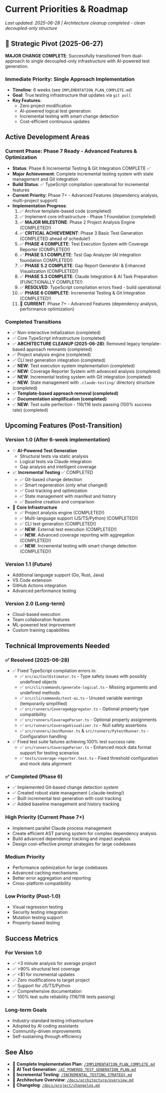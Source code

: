 # Current Priorities & Roadmap

*Last updated: 2025-06-28 | Architecture cleanup completed - clean decoupled-only structure*

## 🚨 Strategic Pivot (2025-06-27)

**MAJOR CHANGE COMPLETE**: Successfully transitioned from dual-approach to single decoupled-only infrastructure with AI-powered test generation.

### Immediate Priority: Single Approach Implementation
- **Timeline**: 6 weeks (see `IMPLEMENTATION_PLAN_COMPLETE.md`)
- **Goal**: True testing infrastructure that updates via `git pull`
- **Key Features**: 
  - Zero project modification
  - AI-powered logical test generation
  - Incremental testing with smart change detection
  - Cost-efficient continuous updates

## Active Development Areas

### Current Phase: Phase 7 Ready - Advanced Features & Optimization
- **Status**: Phase 6 Incremental Testing & Git Integration COMPLETE ✅
- **Major Achievement**: Complete incremental testing system with state management and Git integration
- **Build Status**: ✅ TypeScript compilation operational for incremental features
- **Current Priority**: Phase 7+ - Advanced Features (dependency analysis, multi-project support)
- **Implementation Progress**: 
  1. ✅ Archive template-based code (completed)
  2. ✅ Implement core infrastructure - Phase 1 Foundation (completed)
  3. ✅ **MAJOR MILESTONE**: Phase 2 Project Analysis Engine (COMPLETED!)
  4. ✅ **CRITICAL ACHIEVEMENT**: Phase 3 Basic Test Generation (COMPLETED ahead of schedule!)
  5. ✅ **PHASE 4 COMPLETE**: Test Execution System with Coverage Reporter (COMPLETED!)
  6. ✅ **PHASE 5.1 COMPLETE**: Test Gap Analyzer (AI integration foundation COMPLETED!)
  7. ✅ **PHASE 5.2 COMPLETE**: Gap Report Generator & Enhanced Visualization (COMPLETED!)
  8. ✅ **PHASE 5.3 COMPLETE**: Claude Integration & AI Task Preparation (FUNCTIONALLY COMPLETE!)
  9. ✅ **RESOLVED**: TypeScript compilation errors fixed - build operational
  10. ✅ **PHASE 6 COMPLETE**: Incremental Testing & Git Integration (COMPLETED!)
  11. 🔄 **CURRENT**: Phase 7+ - Advanced Features (dependency analysis, performance optimization)

### Completed Transitions
- ✅ Non-interactive initialization (completed)
- ✅ Core TypeScript infrastructure (completed)
- ✅ **ARCHITECTURE CLEANUP (2025-06-28)**: Removed legacy template-based approach remnants (completed)
- ✅ Project analysis engine (completed) 
- ✅ CLI test generation integration (completed)
- ✅ **NEW**: Test execution system implementation (completed)
- ✅ **NEW**: Coverage Reporter System with advanced analysis (completed)
- ✅ **NEW**: Incremental testing system with Git integration (completed)
- ✅ **NEW**: State management with `.claude-testing/` directory structure (completed)
- ✅ **Template-based approach removal (completed)**
- ✅ **Documentation simplification (completed)**
- ✅ **NEW**: Test suite perfection - 116/116 tests passing (100% success rate) (completed)

## Upcoming Features (Post-Transition)

### Version 1.0 (After 6-week implementation)
- ✨ **AI-Powered Test Generation**
  - Structural tests via static analysis
  - Logical tests via Claude integration
  - Gap analysis and intelligent coverage
- 📈 **Incremental Testing** ✅ COMPLETED
  - ✅ Git-based change detection
  - ✅ Smart regeneration (only what changed)
  - ✅ Cost tracking and optimization
  - ✅ State management with manifest and history
  - ✅ Baseline creation and comparison
- 🔧 **Core Infrastructure**
  - ✅ Project analysis engine (COMPLETED!)
  - ✅ Multi-language support (JS/TS/Python) (COMPLETED!)
  - ✅ CLI test generation (COMPLETED!)
  - ✅ **NEW**: External test execution (COMPLETED!)
  - ✅ **NEW**: Advanced coverage reporting with aggregation (COMPLETED!)
  - ✅ **NEW**: Incremental testing with smart change detection (COMPLETED!)

### Version 1.1 (Future)
- Additional language support (Go, Rust, Java)
- VS Code extension
- GitHub Actions integration
- Advanced performance testing

### Version 2.0 (Long-term)
- Cloud-based execution
- Team collaboration features
- ML-powered test improvement
- Custom training capabilities

## Technical Improvements Needed

### ✅ Resolved (2025-06-28)
- ✅ Fixed TypeScript compilation errors in:
  - ✅ `src/ai/CostEstimator.ts` - Type safety issues with possibly undefined objects
  - ✅ `src/cli/commands/generate-logical.ts` - Missing arguments and undefined methods  
  - ✅ `src/cli/commands/test-ai.ts` - Unused variable warnings (temporarily simplified)
  - ✅ `src/runners/CoverageAggregator.ts` - Optional property type compatibility
  - ✅ `src/runners/CoverageParser.ts` - Optional property assignments
  - ✅ `src/runners/CoverageVisualizer.ts` - Null safety assertions
  - ✅ `src/runners/JestRunner.ts` & `src/runners/PytestRunner.ts` - Configuration handling
- ✅ Fixed test suite failures achieving 100% test success rate:
  - ✅ `src/runners/CoverageParser.ts` - Enhanced mock data format support for testing scenarios
  - ✅ `tests/coverage-reporter.test.ts` - Fixed threshold configuration and mock data alignment

### ✅ Completed (Phase 6)
- ✅ Implemented Git-based change detection system
- ✅ Created robust state management (.claude-testing/)
- ✅ Built incremental test generation with cost tracking
- ✅ Added baseline management and history tracking

### High Priority (Current Phase 7+)
- Implement parallel Claude process management
- Create efficient AST parsing system for complex dependency analysis
- Build advanced dependency tracking and impact analysis
- Design cost-effective prompt strategies for large codebases

### Medium Priority
- Performance optimization for large codebases
- Advanced caching mechanisms
- Better error aggregation and reporting
- Cross-platform compatibility

### Low Priority (Post-1.0)
- Visual regression testing
- Security testing integration
- Mutation testing support
- Property-based testing

## Success Metrics

### For Version 1.0
- ✅ <3 minute analysis for average project
- ✅ >90% structural test coverage
- ✅ <$1 for incremental updates
- ✅ Zero modifications to target project
- ✅ Support for JS/TS/Python
- ✅ Comprehensive documentation
- ✅ 100% test suite reliability (116/116 tests passing)

### Long-term Goals
- Industry-standard testing infrastructure
- Adopted by AI coding assistants
- Community-driven improvements
- Self-sustaining through efficiency

## See Also
- 📖 **Complete Implementation Plan**: [`/IMPLEMENTATION_PLAN_COMPLETE.md`](../../IMPLEMENTATION_PLAN_COMPLETE.md)
- 📖 **AI Test Generation**: [`/AI_POWERED_TEST_GENERATION_PLAN.md`](../../AI_POWERED_TEST_GENERATION_PLAN.md)
- 📖 **Incremental Testing**: [`/INCREMENTAL_TESTING_STRATEGY.md`](../../INCREMENTAL_TESTING_STRATEGY.md)
- 📖 **Architecture Overview**: [`/docs/architecture/overview.md`](../architecture/overview.md)
- 📖 **Changelog**: [`/docs/project/changelog.md`](../project/changelog.md)